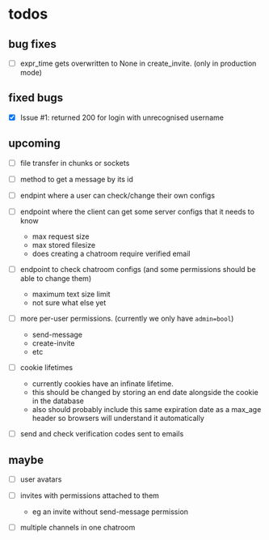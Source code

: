 todos
=====
bug fixes
---------
- [ ] expr\_time gets overwritten to None in create\_invite. \(only in production mode\)

fixed bugs
----------
- [x] Issue #1: returned 200 for login with unrecognised username

upcoming
--------
- [ ] file transfer in chunks or sockets


- [ ] method to get a message by its id


- [ ] endpint where a user can check/change their own configs


- [ ] endpoint where the client can get some server configs that it needs to know
    - max request size
    - max stored filesize
    - does creating a chatroom require verified email


- [ ] endpoint to check chatroom configs (and some permissions should be able to change them)
    - maximum text size limit
    - not sure what else yet


- [ ] more per-user permissions. (currently we only have `admin=bool`)
    - send-message
    - create-invite
    - etc


- [ ] cookie lifetimes
    - currently cookies have an infinate lifetime.
    - this should be changed by storing an end date alongside the cookie in the database
    - also should probably include this same expiration date as a max_age header so browsers will understand it automatically


- [ ] send and check verification codes sent to emails



maybe
-----
- [ ] user avatars

- [ ] invites with permissions attached to them
    - eg an invite without send-message permission

- [ ] multiple channels in one chatroom


